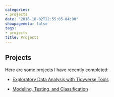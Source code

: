 ```yaml
---
categories:
- projects
date: "2016-10-02T22:55:05-04:00"
showpagemeta: false
tags:
- projects
title: Projects
---
```

## Projects 

Here are some projects I have recently completed:

- [Exploratory Data Analysis with Tidyverse Tools](/project1/)

- [Modeling, Testing, and Classification](/project2.Rmd/)